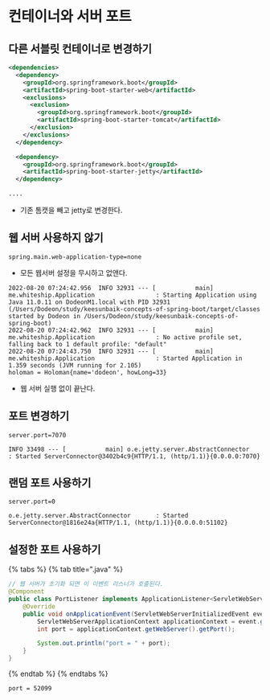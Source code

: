 # 컨테이너와 서버 포트
## 다른 서블릿 컨테이너로 변경하기

```xml
<dependencies>
  <dependency>
    <groupId>org.springframework.boot</groupId>
    <artifactId>spring-boot-starter-web</artifactId>
    <exclusions>
      <exclusion>
        <groupId>org.springframework.boot</groupId>
        <artifactId>spring-boot-starter-tomcat</artifactId>
      </exclusion>
    </exclusions>
  </dependency>

  <dependency>
    <groupId>org.springframework.boot</groupId>
    <artifactId>spring-boot-starter-jetty</artifactId>
  </dependency>

....
```

- 기존 톰캣을 빼고 jetty로 변경한다.

## 웹 서버 사용하지 않기

```properties
spring.main.web-application-type=none
```

- 모든 웹서버 설정을 무시하고 없앤다.

```text
2022-08-20 07:24:42.956  INFO 32931 --- [           main] me.whiteship.Application                 : Starting Application using Java 11.0.11 on DodeonM1.local with PID 32931 (/Users/Dodeon/study/keesunbaik-concepts-of-spring-boot/target/classes started by Dodeon in /Users/Dodeon/study/keesunbaik-concepts-of-spring-boot)
2022-08-20 07:24:42.962  INFO 32931 --- [           main] me.whiteship.Application                 : No active profile set, falling back to 1 default profile: "default"
2022-08-20 07:24:43.750  INFO 32931 --- [           main] me.whiteship.Application                 : Started Application in 1.359 seconds (JVM running for 2.105)
holoman = Holoman{name='dodeon', howLong=33}

```

- 웹 서버 실행 없이 끝난다.

## 포트 변경하기

```properties
server.port=7070
```

```text
INFO 33498 --- [           main] o.e.jetty.server.AbstractConnector       : Started ServerConnector@3402b4c9{HTTP/1.1, (http/1.1)}{0.0.0.0:7070}
```

## 랜덤 포트 사용하기

```properties
server.port=0
```

```text
o.e.jetty.server.AbstractConnector       : Started ServerConnector@1816e24a{HTTP/1.1, (http/1.1)}{0.0.0.0:51102}
```

## 설정한 포트 사용하기

{% tabs %} {% tab title=".java" %}

```java
// 웹 서버가 초기화 되면 이 이벤트 리스너가 호출된다.
@Component
public class PortListener implements ApplicationListener<ServletWebServerInitializedEvent> {
    @Override
    public void onApplicationEvent(ServletWebServerInitializedEvent event) {
        ServletWebServerApplicationContext applicationContext = event.getApplicationContext();
        int port = applicationContext.getWebServer().getPort();

        System.out.println("port = " + port);
    }
}

```

{% endtab %} {% endtabs %}

```text
port = 52099
```